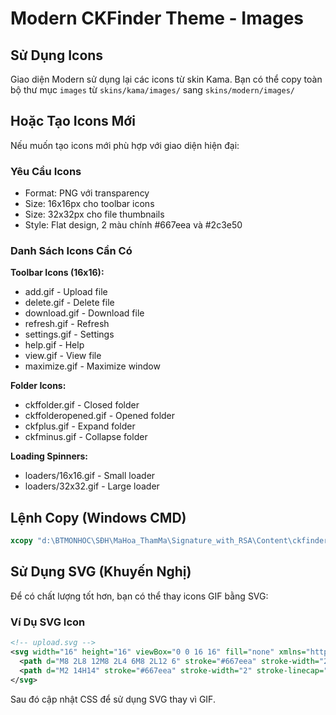 # Modern CKFinder Theme - Images

## Sử Dụng Icons

Giao diện Modern sử dụng lại các icons từ skin Kama.
Bạn có thể copy toàn bộ thư mục `images` từ `skins/kama/images/` sang `skins/modern/images/`

## Hoặc Tạo Icons Mới

Nếu muốn tạo icons mới phù hợp với giao diện hiện đại:

### Yêu Cầu Icons

- Format: PNG với transparency
- Size: 16x16px cho toolbar icons
- Size: 32x32px cho file thumbnails
- Style: Flat design, 2 màu chính #667eea và #2c3e50

### Danh Sách Icons Cần Có

**Toolbar Icons (16x16):**

- add.gif - Upload file
- delete.gif - Delete file
- download.gif - Download file
- refresh.gif - Refresh
- settings.gif - Settings
- help.gif - Help
- view.gif - View file
- maximize.gif - Maximize window

**Folder Icons:**

- ckffolder.gif - Closed folder
- ckffolderopened.gif - Opened folder
- ckfplus.gif - Expand folder
- ckfminus.gif - Collapse folder

**Loading Spinners:**

- loaders/16x16.gif - Small loader
- loaders/32x32.gif - Large loader

## Lệnh Copy (Windows CMD)

```cmd
xcopy "d:\BTMONHOC\SĐH\MaHoa_ThamMa\Signature_with_RSA\Content\ckfinder\skins\kama\images" "d:\BTMONHOC\SĐH\MaHoa_ThamMa\Signature_with_RSA\Content\ckfinder\skins\modern\images" /E /I /Y
```

## Sử Dụng SVG (Khuyến Nghị)

Để có chất lượng tốt hơn, bạn có thể thay icons GIF bằng SVG:

### Ví Dụ SVG Icon

```svg
<!-- upload.svg -->
<svg width="16" height="16" viewBox="0 0 16 16" fill="none" xmlns="http://www.w3.org/2000/svg">
  <path d="M8 2L8 12M8 2L4 6M8 2L12 6" stroke="#667eea" stroke-width="2" stroke-linecap="round" stroke-linejoin="round"/>
  <path d="M2 14H14" stroke="#667eea" stroke-width="2" stroke-linecap="round"/>
</svg>
```

Sau đó cập nhật CSS để sử dụng SVG thay vì GIF.
